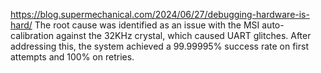 https://blog.supermechanical.com/2024/06/27/debugging-hardware-is-hard/
The root cause was identified as an issue with the MSI auto-calibration against the 32KHz crystal, which caused UART glitches. After addressing this, the system achieved a 99.99995% success rate on first attempts and 100% on retries.

